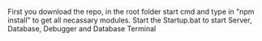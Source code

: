 First you download the repo, in the root folder start cmd and type in "npm install" to get all necassary modules.
Start the Startup.bat to start Server, Database, Debugger and Database Terminal

